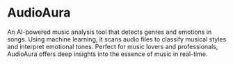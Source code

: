 # AudioAura
An AI-powered music analysis tool that detects genres and emotions in songs. Using machine learning, it scans audio files to classify musical styles and interpret emotional tones. Perfect for music lovers and professionals, AudioAura offers deep insights into the essence of music in real-time.
